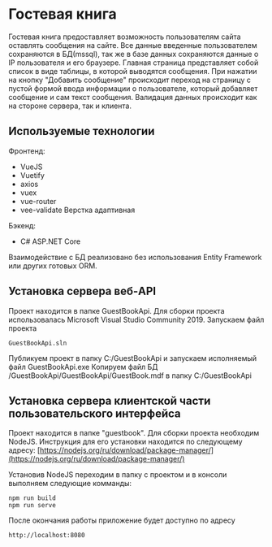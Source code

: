 # Гостевая книга

Гостевая книга предоставляет возможность пользователям сайта оставлять сообщения на сайте. Все данные введенные пользователем сохраняются в БД(mssql), так же в базе данных сохраняются данные о IP пользователя и его браузере.
Главная страница представляет собой список в виде таблицы, в которой выводятся сообщения.
При нажатии на кнопку "Добавить сообщение" происходит переход на страницу с пустой формой ввода информации о пользователе, который добавляет сообщение и сам текст сообщения.
Валидация данных происходит как на стороне сервера, так и клиента.

## Используемые технологии

Фронтенд:
- VueJS
- Vuetify
- axios
- vuex
- vue-router
- vee-validate
Верстка адаптивная

Бэкенд:
- C# ASP.NET Core

Взаимодействие с БД реализовано без использования Entity Framework или других готовых ORM.

## Установка сервера веб-API
Проект находится в папке GuestBookApi.
Для сборки проекта использовалась Microsoft Visual Studio Community 2019.
Запускаем файл проекта
```
GuestBookApi.sln
```
Публикуем проект в папку C:/GuestBookApi и запускаем исполняемый файл GuestBookApi.exe
Копируем файл БД /GuestBookApi/GuestBookApi/GuestBook.mdf в папку C:/GuestBookApi

## Установка сервера клиентской части пользовательского интерфейса

Проект находится в папке "guestbook".
Для сборки проекта необходим NodeJS. Инструкция для его установки находится по следующему адресу: [https://nodejs.org/ru/download/package-manager/](https://nodejs.org/ru/download/package-manager/)

Установив NodeJS переходим в папку с проектом и в консоли выполняем следующие комманды:
```
npm run build
npm run serve
```
После окончания работы приложение будет доступно по адресу
```
http://localhost:8080
```
